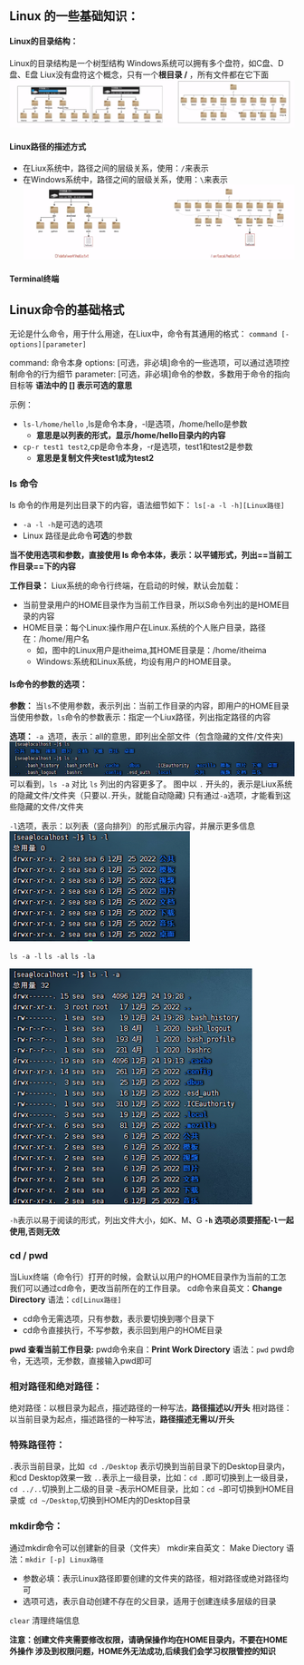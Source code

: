 ## Linux 的一些基础知识：

#### Linux的目录结构：
Linux的目录结构是一个树型结构
Windows系统可以拥有多个盘符，如C盘、D盘、E盘
Liux没有盘符这个概念，只有一个**根目录 /** ，所有文件都在它下面
![Alt text](img/%E7%9B%AE%E5%BD%95%E7%BB%93%E6%9E%84.png)


#### Linux路径的描述方式
- 在Liux系统中，路径之间的层级关系，使用：` / `来表示
- 在Windows系统中，路径之间的层级关系，使用：` \ `来表示
![Alt text](img/%E8%B7%AF%E5%BE%84%E5%8C%BA%E5%88%AB.png)

#### Terminal终端

## Linux命令的基础格式
无论是什么命令，用于什么用途，在Liux中，命令有其通用的格式：
` command [-options][parameter] `

command: 命令本身
options: [可选，非必填]命令的一些选项，可以通过选项控制命令的行为细节
parameter: [可选，非必填]命令的参数，多数用于命令的指向目标等
**语法中的 [] 表示可选的意思**


示例：
- ` ls-l/home/hello ` ,ls是命令本身，-l是选项，/home/hello是参数
    - **意思是以列表的形式，显示/home/hello目录内的内容**
- ` cp-r test1 test2 `,cp是命令本身，-r是选项，test1和test2是参数
    - **意思是复制文件夹test1成为test2**

### ls 命令
ls 命令的作用是列出目录下的内容，语法细节如下：
` ls[-a -l -h][Linux路径] `
- `-a -l -h`是可选的选项
- Linux 路径是此命令**可选**的参数

**当不使用选项和参数，直接使用 ls 命令本体，表示：以平铺形式，列出==当前工作目录==下的内容**

**工作目录：**
Liux系统的命令行终端，在启动的时候，默认会加载：
- 当前登录用户的HOME目录作为当前工作目录，所以S命令列出的是HOME目录的内容
- HOME目录：每个Linux:操作用户在Linux.系统的个人账户目录，路径在：/home/用户名
    - 如，图中的Linux用户是itheima,其HOME目录是：/home/itheima
    - Windows:系统和Linux系统，均设有用户的HOME目录。

#### ls命令的参数的选项：

**参数：**
当`ls`不使用参数，表示列出：当前工作目录的内容，即用户的HOME目录
当使用参数，`ls`命令的参数表示：指定一个Liux路径，列出指定路径的内容

**选项：**
`-a `选项，表示：all的意思，即列出全部文件（包含隐藏的文件/文件夹)
![Alt text](img/ls%20-a%E7%9A%84%E5%8C%BA%E5%88%AB.png)
可以看到，` ls -a ` 对比 ` ls ` 列出的内容更多了。
图中以 ` . ` 开头的，表示是Liux系统的隐藏文件/文件夹（只要以`.`开头，就能自动隐藏)
只有通过`-a`选项，才能看到这些隐藏的文件/文件夹

` -l `选项，表示：以列表（竖向排列）的形式展示内容，并展示更多信息
![Alt text](img/-l%E7%9A%84%E6%95%88%E6%9E%9C.png)

`ls -a -l`
`ls -al`
`ls -la`

![Alt text](img/ls%20-a%20-l.png)


` -h `表示以易于阅读的形式，列出文件大小，如K、M、G
**`-h` 选项必须要搭配` -l `一起使用,否则无效**

### cd / pwd
当Liux终端（命令行）打开的时候，会默认以用户的HOME目录作为当前的工怎
我们可以通过cd命令，更改当前所在的工作目录。
cd命令来自英文：**Change Directory**
语法：`cd[Linux路径]`
- cd命令无需选项，只有参数，表示要切换到哪个目录下
- cd命令直接执行，不写参数，表示回到用户的HOME目录

**pwd 查看当前工作目录:**
pwd命令来自：**Print Work Directory**
语法：` pwd `
pwd命令，无选项，无参数，直接输入pwd即可

### 相对路径和绝对路径：
绝对路径：以根目录为起点，描述路径的一种写法，**路径描述以/开头**
相对路径：以当前目录为起点，描述路径的一种写法，**路径描述无需以/开头**

### 特殊路径符：
`.`表示当前目录，比如` cd ./Desktop` 表示切换到当前目录下的Desktop目录内，和cd Desktop效果一致
`..`表示上一级目录，比如：`cd .`即可切换到上一级目录，`cd ../..`切换到上二级的目录
`~`表示HOME目录，比如：`cd ~`即可切换到HOME目录或` cd ~/Desktop`,切换到HOME内的Desktop目录

### mkdir命令：
通过mkdir命令可以创建新的目录（文件夹）
mkdir来自英文： Make Diectory
语法：`mkdir [-p] Linux路径`
- 参数必填：表示Linux路径即要创建的文件夹的路径，相对路径或绝对路径均可
- 选项可选，表示自动创建不存在的父目录，适用于创建连续多层级的目录

`clear` 清理终端信息

**注意：创建文件夹需要修改权限，请确保操作均在HOME目录内，不要在HOME外操作
涉及到权限问题，HOME外无法成功,后续我们会学习权限管控的知识**


